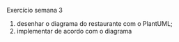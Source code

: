 Exercício semana 3
1) desenhar o diagrama do restaurante com o PlantUML;
2) implementar de acordo com o diagrama